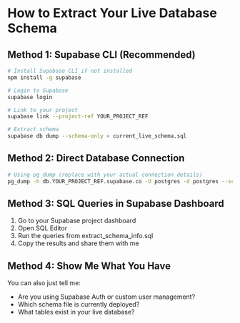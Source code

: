 # How to Extract Your Live Database Schema

## Method 1: Supabase CLI (Recommended)
```bash
# Install Supabase CLI if not installed
npm install -g supabase

# Login to Supabase
supabase login

# Link to your project
supabase link --project-ref YOUR_PROJECT_REF

# Extract schema
supabase db dump --schema-only > current_live_schema.sql
```

## Method 2: Direct Database Connection
```bash
# Using pg_dump (replace with your actual connection details)
pg_dump -h db.YOUR_PROJECT_REF.supabase.co -U postgres -d postgres --schema-only > current_live_schema.sql
```

## Method 3: SQL Queries in Supabase Dashboard
1. Go to your Supabase project dashboard
2. Open SQL Editor
3. Run the queries from extract_schema_info.sql
4. Copy the results and share them with me

## Method 4: Show Me What You Have
You can also just tell me:
- Are you using Supabase Auth or custom user management?
- Which schema file is currently deployed?
- What tables exist in your live database?
